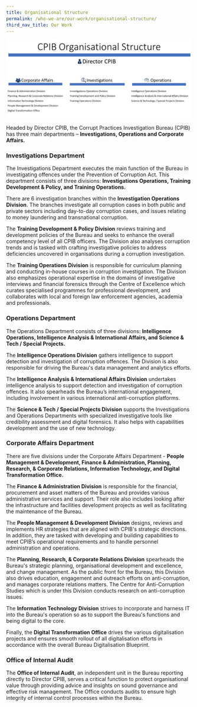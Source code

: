 ```yaml
---
title: Organisational Structure
permalink: /who-we-are/our-work/organisational-structure/
third_nav_title: Our Work
---
```


<img src="/images/who-we-are_cpib-org-chart.png" alt="Organisational Structure">

Headed by Director CPIB, the Corrupt Practices Investigation Bureau (CPIB) has three main departments – **Investigations, Operations and Corporate Affairs.**

### **Investigations Department**

The Investigations Department executes the main function of the Bureau in investigating offences under the Prevention of Corruption Act. This department consists of three divisions: **Investigations Operations, Training Development & Policy, and Training Operations.** 

There are 6 investigation branches within the **Investigation Operations Division**. The branches investigate all corruption cases in both public and private sectors including day-to-day corruption cases, and issues relating to money laundering and transnational corruption.  

The **Training Development & Policy Division** reviews training and development policies of the Bureau and seeks to enhance the overall competency level of all CPIB officers. The Division also analyses corruption trends and is tasked with crafting investigative policies to address deficiencies uncovered in organisations during a corruption investigation. 

The **Training Operations Division** is responsible for curriculum planning and conducting in-house courses in corruption investigation. The Division also emphasizes operational expertise in the domains of investigative interviews and financial forensics through the Centre of Excellence which curates specialised programmes for professional development, and collaborates with local and foreign law enforcement agencies, academia and professionals.

### **Operations Department**

The Operations Department consists of three divisions: **Intelligence Operations, Intelligence Analysis & International Affairs, and Science & Tech / Special Projects.** 

The **Intelligence Operations Division** gathers intelligence to support detection and investigation of corruption offences. The Division is also responsible for driving the Bureau's data management and analytics efforts.

The **Intelligence Analysis & International Affairs Division** undertakes intelligence analysis to support detection and investigation of corruption offences. It also spearheads the Bureau’s international engagement, including involvement in various international anti-corruption platforms.

The **Science & Tech / Special Projects Division** supports the Investigations and Operations Departments with specialized investigative tools like credibility assessment and digital forensics. It also helps with capabilities development and the use of new technology.

### **Corporate Affairs Department**

There are five divisions under the Corporate Affairs Department - **People Management & Development, Finance & Administration, Planning, Research, & Corporate Relations, Information Technology, and Digital Transformation Office.**

The **Finance & Administration Division** is responsible for the financial, procurement and asset matters of the Bureau and provides various administrative services and support. Their role also includes looking after the infrastructure and facilities development projects as well as facilitating the maintenance of the Bureau. 

The **People Management & Development Division** designs, reviews and implements HR strategies that are aligned with CPIB's strategic directions. In addition, they are tasked with developing and building capabilities to meet CPIB’s operational requirements and to handle personnel administration and operations.

The **Planning, Research, & Corporate Relations Division** spearheads the Bureau's strategic planning, organisational development and excellence, and change management. As the public front for the Bureau, this Division also drives education, engagement and outreach efforts on anti-corruption, and manages corporate relations matters. The Centre for Anti-Corruption Studies which is under this Division conducts research on anti-corruption issues.

The **Information Technology Division** strives to incorporate and harness IT into the Bureau's operation so as to support the Bureau's functions and being digital to the core.

Finally, the **Digital Transformation Office** drives the various digitalisation projects and ensures smooth rollout of all digitalisation efforts in accordance with the overall Bureau Digitalisation Blueprint.

### **Office of Internal Audit**

The **Office of Internal Audit**, an independent unit in the Bureau reporting directly to Director CPIB, serves a critical function to protect organisational value through providing advice and insights on sound governance and effective risk management. The Office conducts audits to ensure high integrity of internal control processes within the Bureau.


